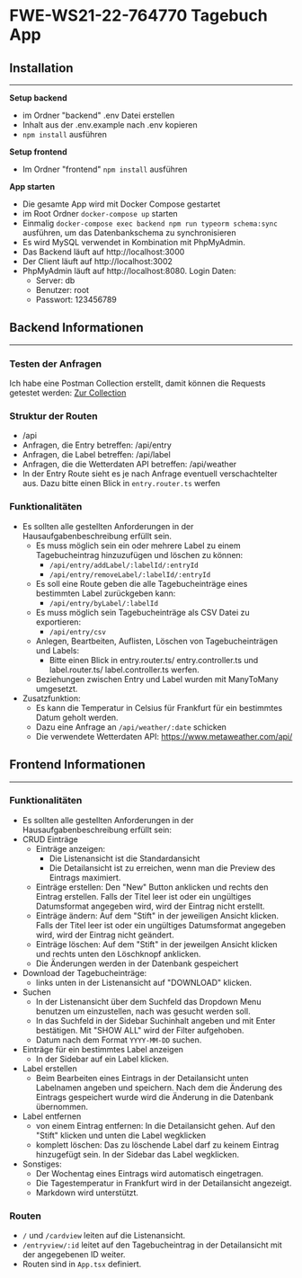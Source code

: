 # FWE-WS21-22-764770 Tagebuch App

## **Installation**
---
**Setup backend**
- im Ordner "backend" .env Datei erstellen
- Inhalt aus der .env.example nach .env kopieren
- `npm install` ausführen

**Setup frontend**
- Im Ordner "frontend" `npm install` ausführen

**App starten**
- Die gesamte App wird mit Docker Compose gestartet
- im Root Ordner `docker-compose up` starten
- Einmalig `docker-compose exec backend npm run typeorm schema:sync`
ausführen, um das Datenbankschema zu synchronisieren
- Es wird MySQL verwendet in Kombination mit PhpMyAdmin.
- Das Backend läuft auf http://localhost:3000
- Der Client läuft auf http://localhost:3002
- PhpMyAdmin läuft auf http://localhost:8080. Login Daten:
    - Server: db
    - Benutzer: root
    - Passwort: 123456789


## **Backend Informationen**
---
### **Testen der Anfragen**
Ich habe eine Postman Collection erstellt, damit können die Requests getestet werden: [Zur Collection](packages/backend/postman/diary-app.postman_collection.json)


### **Struktur der Routen**
- /api
- Anfragen, die Entry betreffen: /api/entry
- Anfragen, die Label betreffen: /api/label
- Anfragen, die die Wetterdaten API betreffen: /api/weather
- In der Entry Route sieht es je nach Anfrage eventuell verschachtelter aus. Dazu bitte einen Blick in `entry.router.ts` werfen

### **Funktionalitäten**
- Es sollten alle gestellten Anforderungen in der Hausaufgabenbeschreibung erfüllt sein.
    - Es muss möglich sein ein oder mehrere Label zu einem Tagebucheintrag hinzuzufügen und löschen zu können:
        - `/api/entry/addLabel/:labelId/:entryId`
        - `/api/entry/removeLabel/:labelId/:entryId`
    - Es soll eine Route geben die alle Tagebucheinträge eines bestimmten Label
zurückgeben kann: 
        - `/api/entry/byLabel/:labelId`
    - Es muss möglich sein Tagebucheinträge als CSV Datei zu exportieren:
        - `/api/entry/csv`
    - Anlegen, Beartbeiten, Auflisten, Löschen von Tagebucheinträgen und Labels:
        - Bitte einen Blick in entry.router.ts/ entry.controller.ts und label.router.ts/ label.controller.ts werfen.
    - Beziehungen zwischen Entry und Label wurden mit ManyToMany umgesetzt.
- Zusatzfunktion:
    - Es kann die Temperatur in Celsius für Frankfurt für ein bestimmtes Datum geholt werden.
    - Dazu eine Anfrage an `/api/weather/:date` schicken
    - Die verwendete Wetterdaten API: https://www.metaweather.com/api/

## **Frontend Informationen**
---
### **Funktionalitäten**
- Es sollten alle gestellten Anforderungen in der Hausaufgabenbeschreibung erfüllt sein:
- CRUD Einträge
    - Einträge anzeigen:
        - Die Listenansicht ist die Standardansicht
        - Die Detailansicht ist zu erreichen, wenn man die Preview des Eintrags maximiert.
    - Einträge erstellen: Den "New" Button anklicken und rechts den Eintrag erstellen. Falls der Titel leer ist oder ein ungültiges Datumsformat angegeben wird, wird der Eintrag nicht erstellt.
    - Einträge ändern: Auf dem "Stift" in der jeweiligen Ansicht klicken. Falls der Titel leer ist oder ein ungültiges Datumsformat angegeben wird, wird der Eintrag nicht geändert.
    - Einträge löschen: Auf dem "Stift" in der jeweilgen Ansicht klicken und rechts unten den Löschknopf anklicken.
    - Die Änderungen werden in der Datenbank gespeichert
- Download der Tagebucheinträge:
    - links unten in der Listenansicht auf "DOWNLOAD" klicken.
- Suchen
    - In der Listenansicht über dem Suchfeld das Dropdown Menu benutzen um einzustellen, nach was gesucht werden soll.
    - In das Suchfeld in der Sidebar Suchinhalt angeben und mit Enter bestätigen. Mit "SHOW ALL" wird der Filter aufgehoben.
    - Datum nach dem Format `YYYY-MM-DD` suchen.
- Einträge für ein bestimmtes Label anzeigen
    - In der Sidebar auf ein Label klicken.
- Label erstellen
    - Beim Bearbeiten eines Eintrags in der Detailansicht unten Labelnamen angeben und speichern. Nach dem die Änderung des Eintrags gespeichert wurde wird die Änderung in die Datenbank übernommen.
- Label entfernen
    - von einem Eintrag entfernen: In die Detailansicht gehen. Auf den "Stift" klicken und unten die Label wegklicken
    - komplett löschen: Das zu löschende Label darf zu keinem Eintrag hinzugefügt sein. In der Sidebar das Label wegklicken.
- Sonstiges:
    - Der Wochentag eines Eintrags wird automatisch eingetragen.
    - Die Tagestemperatur in Frankfurt wird in der Detailansicht angezeigt.
    - Markdown wird unterstützt.

### **Routen**
- `/` und `/cardview` leiten auf die Listenansicht.
- `/entryview/:id` leitet auf den Tagebucheintrag in der Detailansicht mit der angegebenen ID weiter.
- Routen sind in `App.tsx` definiert.


